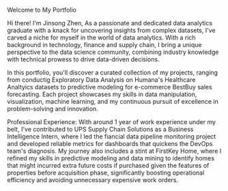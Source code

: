 Welcome to My Portfolio

Hi there! I'm Jinsong Zhen, As a passionate and dedicated data analytics graduate with a knack for uncovering insights from complex datasets, I've carved a niche for myself in the world of data analytics. With a rich background in technology, finance and supply chain, I bring a unique perspective to the data science community, combining industry knowledge with technical prowess to drive data-driven decisions.

In this portfolio, you'll discover a curated collection of my projects, ranging from conductig Exploratory Data Analysis on Humana's Healthcare Analtyics datasets to predictive modeling for e-commerce BestBuy sales forecasting. Each project showcases my skills in data manipulation, visualization, machine learning, and my continuous pursuit of excellence in problem-solving and innovation.

Professional Experience: With around 1 year of work experience under my belt, I've contributed to UPS Supply Chain Solutions as a Business Intelligence Intern, where I led the fiancial data pipeline monitoring project and developed reliable metrics for dashboards that quickens the DevOps team's diagnosis. My journey also includes a stint at FirstKey Home, where I refined my skills in predictive modeling and data mining to identify homes that might incurred extra future costs if purchased given the features of properties before acquisition phase, significantly boosting operational efficiency and avoiding unnecessary expensive work orders.